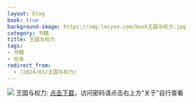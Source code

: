 ```yaml
---
layout: blog
book: true
background-image: https://img.locyoo.com/book王国与权力.jpg
category: 书籍
title: 王国与权力
tags:
- 书籍
- 社会
redirect_from:
  - /2024/03/王国与权力/
---
```

![](https://img.locyoo.com/book王国与权力.jpg)
王国与权力: <a name = "ref1" href="https://url18.ctfile.com/f/50983618-1323175078-4cc510?p=3619">点击下载</a>，访问密码请点击右上方“关于”自行查看